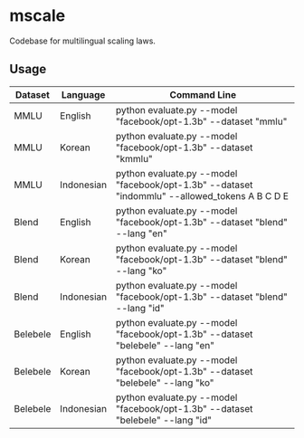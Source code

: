 # mscale
Codebase for multilingual scaling laws.

## Usage

| Dataset | Language   | Command Line                           |
|---------|------------|----------------------------------------|
| MMLU    | English    | python evaluate.py --model "facebook/opt-1.3b" --dataset "mmlu"        |
| MMLU    | Korean     | python evaluate.py --model "facebook/opt-1.3b" --dataset "kmmlu"         |
| MMLU    | Indonesian | python evaluate.py --model "facebook/opt-1.3b" --dataset "indommlu" --allowed_tokens A B C D E     |
| Blend   | English    | python evaluate.py --model "facebook/opt-1.3b" --dataset "blend"  --lang "en"       |
| Blend   | Korean     | python evaluate.py --model "facebook/opt-1.3b" --dataset "blend"  --lang "ko"          |
| Blend   | Indonesian | python evaluate.py --model "facebook/opt-1.3b" --dataset "blend"  --lang "id"      |
| Belebele| English    | python evaluate.py --model "facebook/opt-1.3b" --dataset "belebele" --lang "en"        |
| Belebele| Korean     | python evaluate.py --model "facebook/opt-1.3b" --dataset "belebele" --lang "ko"        |
| Belebele| Indonesian | python evaluate.py --model "facebook/opt-1.3b" --dataset "belebele" --lang "id"        |

